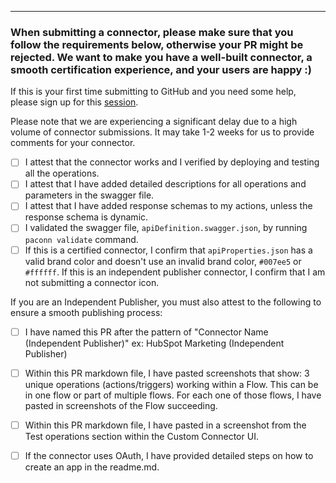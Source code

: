 
---
### When submitting a connector, please make sure that you follow the requirements below, otherwise your PR might be rejected. We want to make you have a well-built connector, a smooth certification experience, and your users are happy :) 

If this is your first time submitting to GitHub and you need some help, please sign up for this [session](https://forms.office.com/pages/responsepage.aspx?id=KtIy2vgLW0SOgZbwvQuRaXDXyCl9DkBHq4A2OG7uLpdUMTFJWFFGVUxBNUFZQjZWRUdaOE5BMFkwNS4u). 

Please note that we are experiencing a significant delay due to a high volume of connector submissions. It may take 1-2 weeks for us to provide comments for your connector.

- [ ] I attest that the connector works and I verified by deploying and testing all the operations. 
- [ ] I attest that I have added detailed descriptions for all operations and parameters in the swagger file.
- [ ] I attest that I have added response schemas to my actions, unless the response schema is dynamic. 
- [ ] I validated the swagger file, `apiDefinition.swagger.json`, by running `paconn validate` command.
- [ ] If this is a certified connector, I confirm that `apiProperties.json` has a valid brand color and doesn't use an invalid brand color, `#007ee5` or `#ffffff`. If this is an independent publisher connector, I confirm that I am not submitting a connector icon.

If you are an Independent Publisher, you must also attest to the following to ensure a smooth publishing process:
- [ ] I have named this PR after the pattern of "Connector Name (Independent Publisher)" ex: HubSpot Marketing (Independent Publisher)
- [ ] Within this PR markdown file, I have pasted screenshots that show: 3 unique operations (actions/triggers) working within a Flow. This can be in one flow or part of multiple flows. For each one of those flows, I have pasted in screenshots of the Flow succeeding. 
- [ ] Within this PR markdown file, I have pasted in a screenshot from the Test operations section within the Custom Connector UI.
- [ ] If the connector uses OAuth, I have provided detailed steps on how to create an app in the readme.md. 


